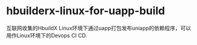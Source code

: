 # hbuilderx-linux-for-uapp-build
互联网收集的HbuildX Linux环境下通过uapp打包发布uniapp的依赖程序，可以用作Linux环境下的Devops CI CD.
